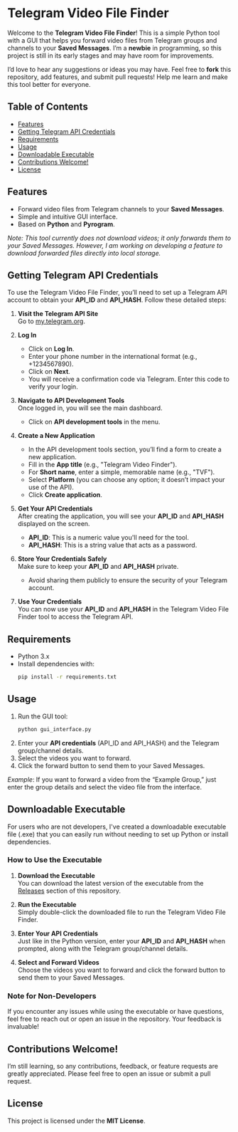 # Telegram Video File Finder

Welcome to the **Telegram Video File Finder**! This is a simple Python tool with a GUI that helps you forward video files from Telegram groups and channels to your **Saved Messages**. I’m a **newbie** in programming, so this project is still in its early stages and may have room for improvements.

I’d love to hear any suggestions or ideas you may have. Feel free to **fork** this repository, add features, and submit pull requests! Help me learn and make this tool better for everyone.

## Table of Contents
- [Features](#features)
- [Getting Telegram API Credentials](#getting-telegram-api-credentials)
- [Requirements](#requirements)
- [Usage](#usage)
- [Downloadable Executable](#downloadable-executable)
- [Contributions Welcome!](#contributions-welcome)
- [License](#license)

## Features
- Forward video files from Telegram channels to your **Saved Messages**.
- Simple and intuitive GUI interface.
- Based on **Python** and **Pyrogram**.

*Note: This tool currently does not download videos; it only forwards them to your Saved Messages. However, I am working on developing a feature to download forwarded files directly into local storage.*

## Getting Telegram API Credentials

To use the Telegram Video File Finder, you’ll need to set up a Telegram API account to obtain your **API_ID** and **API_HASH**. Follow these detailed steps:

1. **Visit the Telegram API Site**  
   Go to [my.telegram.org](https://my.telegram.org/auth).

2. **Log In**  
   - Click on **Log In**.  
   - Enter your phone number in the international format (e.g., +1234567890).  
   - Click on **Next**.  
   - You will receive a confirmation code via Telegram. Enter this code to verify your login.

3. **Navigate to API Development Tools**  
   Once logged in, you will see the main dashboard.  
   - Click on **API development tools** in the menu.

4. **Create a New Application**  
   - In the API development tools section, you’ll find a form to create a new application.  
   - Fill in the **App title** (e.g., "Telegram Video Finder").  
   - For **Short name**, enter a simple, memorable name (e.g., "TVF").  
   - Select **Platform** (you can choose any option; it doesn’t impact your use of the API).  
   - Click **Create application**.

5. **Get Your API Credentials**  
   After creating the application, you will see your **API_ID** and **API_HASH** displayed on the screen.  
   - **API_ID**: This is a numeric value you'll need for the tool.  
   - **API_HASH**: This is a string value that acts as a password.

6. **Store Your Credentials Safely**  
   Make sure to keep your **API_ID** and **API_HASH** private.  
   - Avoid sharing them publicly to ensure the security of your Telegram account.

7. **Use Your Credentials**  
   You can now use your **API_ID** and **API_HASH** in the Telegram Video File Finder tool to access the Telegram API.

## Requirements
- Python 3.x
- Install dependencies with:
  ```bash
  pip install -r requirements.txt
  ```

## Usage
1. Run the GUI tool:
   ```bash
   python gui_interface.py
   ```
2. Enter your **API credentials** (API_ID and API_HASH) and the Telegram group/channel details.
3. Select the videos you want to forward.
4. Click the forward button to send them to your Saved Messages.

*Example*: If you want to forward a video from the “Example Group,” just enter the group details and select the video file from the interface.

## Downloadable Executable

For users who are not developers, I've created a downloadable executable file (.exe) that you can easily run without needing to set up Python or install dependencies. 

### How to Use the Executable

1. **Download the Executable**  
   You can download the latest version of the executable from the [Releases](https://github.com/chegame56/TelegramVideoFileFinder/releases) section of this repository.

2. **Run the Executable**  
   Simply double-click the downloaded file to run the Telegram Video File Finder.

3. **Enter Your API Credentials**  
   Just like in the Python version, enter your **API_ID** and **API_HASH** when prompted, along with the Telegram group/channel details.

4. **Select and Forward Videos**  
   Choose the videos you want to forward and click the forward button to send them to your Saved Messages.

### Note for Non-Developers
If you encounter any issues while using the executable or have questions, feel free to reach out or open an issue in the repository. Your feedback is invaluable!

## Contributions Welcome!
I’m still learning, so any contributions, feedback, or feature requests are greatly appreciated. Please feel free to open an issue or submit a pull request.

## License
This project is licensed under the **MIT License**.
